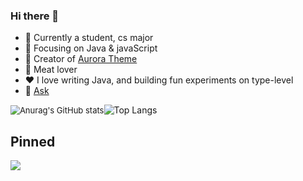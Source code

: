 ### Hi there 👋

-  :ram: Currently a student, cs major
- :orange_book: Focusing on Java & javaScript
- :hammer: Creator of [Aurora Theme](https://github.com/vuepress-aurora/vuepress-theme-aurora)
- :meat_on_bone: Meat lover
- ❤️ I love writing Java, and building fun experiments on type-level
- 💬 [Ask](tencent://message/?uin=2291308094) 

<img src="https://github-readme-stats.vercel.app/api?username=anuraghazra&show_icons=true&theme=cobalt" alt="Anurag's GitHub stats" style="zoom:93%;" />![Top Langs](https://github-readme-stats.vercel.app/api/top-langs/?username=qsyyke&langs_count=8&layout=compact)



## Pinned



<a href="https://github.com/vuepress-aurora/vuepress-theme-aurora">
  <img align="center" src="https://github-readme-stats.vercel.app/api/pin/?username=vuepress-aurora&repo=vuepress-theme-aurora" />
</a>


